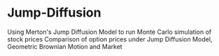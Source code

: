 # Jump-Diffusion

Using Merton's Jump Diffusion Model to run Monte Carlo simulation of stock prices
Comparison of option prices under Jump Diffusion Model, Geometric Brownian Motion and Market
